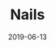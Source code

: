 ---
title: Nails
date: '2019-06-13'
thumb_image: images/mar-4yo/4-mar-nails.jpg
thumb_image_alt: Nails
image: images/mar-4yo/4-mar-nails.jpg
image_alt: Nails
template: project
---	
